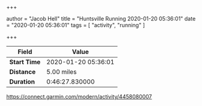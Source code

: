 +++

author = "Jacob Hell"
title = "Huntsville Running 2020-01-20 05:36:01"
date = "2020-01-20 05:36:01"
tags = [
    "activity", "running"
]

+++

<!--more-->

|Field  |Value  |
|--- | --- |
|**Start Time**|2020-01-20 05:36:01|
|**Distance**|5.00 miles|
|**Duration**|0:46:27.830000|

https://connect.garmin.com/modern/activity/4458080007